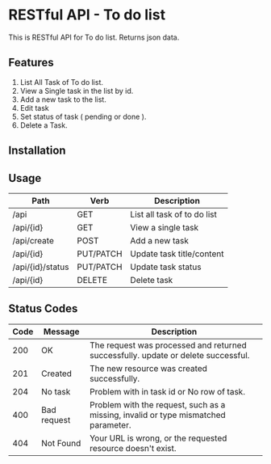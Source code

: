 # RESTful API - To do list

This is RESTful API for To do list.
Returns json data.

## Features
1. List All Task of To do list.
2. View a Single task in the list by id.
3. Add a new task to the list.
4. Edit task 
5. Set status of task ( pending or done ).
6. Delete a Task.




## Installation


## Usage

| Path        		| Verb 		| Description  					|
| ----------------- | --------- | -----------------------------	|
| /api     			| GET 		| List all task of to do list	|
| /api/{id}     	| GET		| View a single task 			|
| /api/create   	| POST		| Add a new task 				|
| /api/{id} 		| PUT/PATCH | Update task title/content 	|
| /api/{id}/status 	| PUT/PATCH | Update task status 			|
| /api/{id} 		| DELETE  	| Delete task 					|


## Status Codes
| Code  | Message 		| Description																		|
| ------| ------------- | ---------------------------------------------------------------------------------	|
| 200	| OK 			| The request was processed and returned successfully. update or delete successful.	|
| 201   | Created		| The new resource was created successfully.										|
| 204   | No task		| Problem with in task id or No row of task.										|
| 400  	| Bad request 	| Problem with the request, such as a missing, invalid or type mismatched parameter.|
| 404  	| Not Found 	| Your URL is wrong, or the requested resource doesn't exist. 						|

